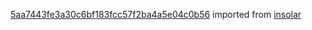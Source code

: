 [5aa7443fe3a30c6bf183fcc57f2ba4a5e04c0b56](https://github.com/insolar/insolar/commit/5aa7443fe3a30c6bf183fcc57f2ba4a5e04c0b56) imported from [insolar](https://github.com/insolar/insolar)
